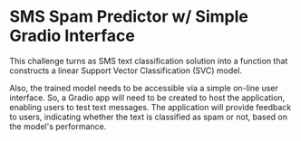 # SMS Spam Predictor w/ Simple Gradio Interface

This challenge turns as SMS text classification solution into a function that constructs a linear Support Vector Classification (SVC) model. 

Also, the trained model needs to be accessible via a simple on-line user interface.  So, a Gradio app will need to be created to host the application, enabling users to test text messages. The application will provide feedback to users, indicating whether the text is classified as spam or not, based on the model's performance.
